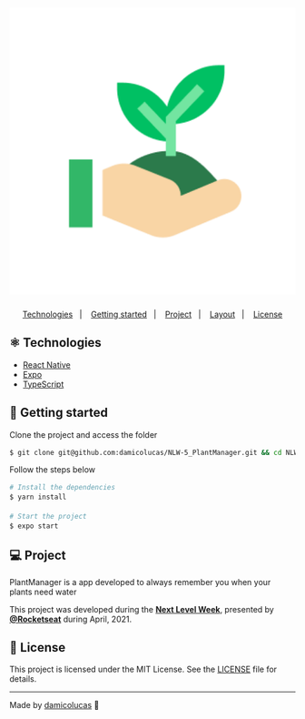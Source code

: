 <h1 align="center">
    <img alt="PlantManager" title="PlantManager" src="assets/icon.png" />
</h1>

<p align="center">
  <a href="#technologies">Technologies</a>&nbsp;&nbsp;&nbsp;|&nbsp;&nbsp;&nbsp;
  <a href="#-layout">Getting started</a>&nbsp;&nbsp;&nbsp;|&nbsp;&nbsp;&nbsp;
  <a href="#-project">Project</a>&nbsp;&nbsp;&nbsp;|&nbsp;&nbsp;&nbsp;
  <a href="#-layout">Layout</a>&nbsp;&nbsp;&nbsp;|&nbsp;&nbsp;&nbsp;
  <a href="#-license">License</a>
</p>

## ⚛ Technologies

- [React Native](https://reactnative.dev/)
- [Expo](https://expo.io/)
- [TypeScript](https://www.typescriptlang.org/)

## 🚀 Getting started

Clone the project and access the folder

```bash
$ git clone git@github.com:damicolucas/NLW-5_PlantManager.git && cd NLW_5-PlantManager
```

Follow the steps below

```bash
# Install the dependencies
$ yarn install

# Start the project
$ expo start
```

## 💻 Project

PlantManager is a app developed to always remember you when your plants need water

This project was developed during the **[Next Level Week](https://nextlevelweek.com/)**, presented by **[@Rocketseat](https://github.com/Rocketseat)** during April, 2021.

## 📝 License

This project is licensed under the MIT License. See the [LICENSE](LICENSE.md) file for details.

---

Made by [damicolucas](https://github.com/damicolucas) 👋

